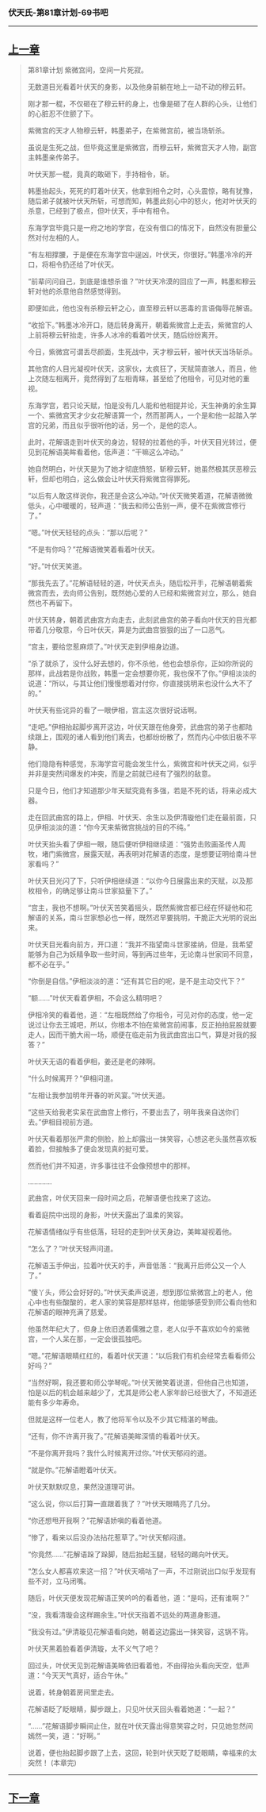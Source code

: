 ### 伏天氏-第81章计划-69书吧

--------
[上一章](./90acff6d3dc799fe6fef0c8eda1d0380.md)
--------


>
>
>
>第81章计划
>紫微宫间，空间一片死寂。
>
>无数道目光看着叶伏天的身影，以及他身前躺在地上一动不动的穆云轩。
>
>刚才那一棍，不仅砸在了穆云轩的身上，也像是砸了在人群的心头，让他们的心脏忍不住颤了下。
>
>紫微宫的天才人物穆云轩，韩墨弟子，在紫微宫前，被当场斩杀。
>
>虽说是生死之战，但毕竟这里是紫微宫，而穆云轩，紫微宫天才人物，副宫主韩墨亲传弟子。
>
>叶伏天那一棍，竟真的敢砸下，手持相令，斩。
>
>韩墨抬起头，死死的盯着叶伏天，他拿到相令之时，心头震惊，略有犹豫，随后弟子就被叶伏天所斩，可想而知，韩墨此刻心中的怒火，他对叶伏天的杀意，已经到了极点，但叶伏天，手中有相令。
>
>东海学宫毕竟只是一府之地的学宫，在没有借口的情况下，自然没有胆量公然对付左相的人。
>
>“有左相撑腰，于是便在东海学宫中逞凶，叶伏天，你很好。”韩墨冷冷的开口，将相令扔还给了叶伏天。
>
>“前辈问问自己，到底是谁想杀谁？”叶伏天冷漠的回应了一声，韩墨和穆云轩对他的杀意他自然感觉得到。
>
>即便如此，他也没有杀穆云轩之心，直至穆云轩以恶毒的言语侮辱花解语。
>
>“收拾下。”韩墨冰冷开口，随后转身离开，朝着紫微宫上走去，紫微宫的人上前将穆云轩抬走，许多人冰冷的看着叶伏天，随后纷纷离开。
>
>今日，紫微宫可谓丢尽颜面，生死战中，天才穆云轩，被叶伏天当场斩杀。
>
>其他宫的人目光凝视叶伏天，这家伙，太疯狂了，天赋简直骇人，而且，他上次随左相离开，竟然得到了左相青睐，甚至给了他相令，可见对他的重视。
>
>东海学宫，若只论天赋，怕是没有几人能和他相提并论，天生神勇的余生算一个、紫微宫天才少女花解语算一个，然而那两人，一个是和他一起踏入学宫的兄弟，而且似乎很听他的话，另一个，是他的恋人。
>
>此时，花解语走到叶伏天的身边，轻轻的拉着他的手，叶伏天目光转过，便见到花解语美眸看着他，低声道：“干嘛这么冲动。”
>
>她自然明白，叶伏天是为了她才彻底愤怒，斩穆云轩，她虽然极其厌恶穆云轩，但却也明白，这么做会让叶伏天将紫微宫得罪死。
>
>“以后有人敢这样说你，我还是会这么冲动。”叶伏天微笑着道，花解语微微低头，心中暖暖的，轻声道：“我去和师公告别一声，便不在紫微宫修行了。”
>
>“嗯。”叶伏天轻轻的点头：“那以后呢？”
>
>“不是有你吗？”花解语微笑着看着叶伏天。
>
>“好。”叶伏天笑道。
>
>“那我先去了。”花解语轻轻的道，叶伏天点头，随后松开手，花解语朝着紫微宫而去，去向师公告别，既然她心爱的人已经和紫微宫对立，那么，她自然也不再留下。
>
>叶伏天转身，朝着武曲宫方向走去，此刻武曲宫的弟子看向叶伏天的目光都带着几分敬意，今日叶伏天，算是为武曲宫狠狠的出了一口恶气。
>
>“宫主，要给您惹麻烦了。”叶伏天走到伊相身边道。
>
>“杀了就杀了，没什么好去想的，你不杀他，他也会想杀你，正如你所说的那样，此战若是你战败，韩墨一定会想要你死，我也保不了你。”伊相淡淡的说道：“所以，与其让他们慢慢想着对付你，你直接挑明来也没什么大不了的。”
>
>叶伏天有些诧异的看了一眼伊相，宫主这次很好说话啊。
>
>“走吧。”伊相抬起脚步离开这边，叶伏天跟在他身旁，武曲宫的弟子也都陆续跟上，围观的诸人看到他们离去，也都纷纷散了，然而内心中依旧极不平静。
>
>他们隐隐有种感觉，东海学宫可能会发生什么，紫微宫和叶伏天之间，似乎并非是突然间爆发的冲突，而是之前就已经有了强烈的敌意。
>
>只是今日，他们才知道那少年天赋究竟有多强，若是不死的话，将来必成大器。
>
>走在回武曲宫的路上，伊相、叶伏天、余生以及伊清璇他们走在最前面，只见伊相淡淡的道：“你今天来紫微宫挑战的目的不纯。”
>
>叶伏天抬头看了伊相一眼，随后便听伊相继续道：“强势击败画圣传人周牧，堵门紫微宫，展露天赋，再表明对花解语的态度，是想要证明给南斗世家看吗？”
>
>叶伏天目光闪了下，只听伊相继续道：“以你今日展露出来的天赋，以及那枚相令，的确足够让南斗世家掂量下了。”
>
>“宫主，我也不想啊。”叶伏天苦笑着摇头，既然紫微宫都已经在怀疑他和花解语的关系，南斗世家想必也一样，既然迟早要挑明，干脆正大光明的说出来。
>
>叶伏天目光看向前方，开口道：“我并不指望南斗世家接纳，但是，我希望能够为自己为妖精争取一些时间，等到再过些年，无论南斗世家同不同意，都不必在乎。”
>
>“你倒是自信。”伊相淡淡的道：“还有其它目的呢，是不是主动交代下？”
>
>“额……”叶伏天看着伊相，不会这么精明吧？
>
>伊相冷笑的看着他，道：“左相既然给了你相令，可见对你的态度，他一定说过让你去王城吧，所以，你根本不怕在紫微宫前闹事，反正拍拍屁股就要走人，因而干脆大闹一场，顺便在临走前为我武曲宫出口气，算是对我的报答？”
>
>叶伏天无语的看着伊相，姜还是老的辣啊。
>
>“什么时候离开？”伊相问道。
>
>“左相让我参加明年开春的听风宴。”叶伏天道。
>
>“这些天给我老实呆在武曲宫上修行，不要出去了，明年我亲自送你们去。”伊相目视前方道。
>
>叶伏天看着那张严肃的侧脸，脸上却露出一抹笑容，心想这老头虽然喜欢板着脸，但接触多了便会发现真的挺可爱。
>
>然而他们并不知道，许多事往往不会像预想中的那样。
>
>…………
>
>武曲宫，叶伏天回来一段时间之后，花解语便也找来了这边。
>
>看着庭院中出现的身影，叶伏天露出了温柔的笑容。
>
>花解语情绪似乎有些低落，轻轻的走到叶伏天身边，美眸凝视着他。
>
>“怎么了？”叶伏天轻声问道。
>
>花解语玉手伸出，拉着叶伏天的手，声音低落：“我离开后师公又一个人了。”
>
>“傻丫头，师公会好好的。”叶伏天柔声说道，想到那位紫微宫上的老人，他心中也有些酸酸的，老人家的笑容是那样慈祥，他能够感受到师公看向他和花解语的眼神充满了慈爱。
>
>他虽然年纪大了，但身上依旧透着儒雅之意，老人似乎不喜欢如今的紫微宫，一个人呆在那，一定会很孤独吧。
>
>“嗯。”花解语眼睛红红的，看着叶伏天道：“以后我们有机会经常去看看师公好吗？”
>
>“当然好啊，我还要和师公学琴呢。”叶伏天微笑着说道，但他自己也知道，怕是以后的机会越来越少了，尤其是师公老人家年龄已经很大了，不知道还能有多少年寿命。
>
>但就是这样一位老人，教了他将军令以及不少其它精湛的琴曲。
>
>“还有，你不许离开我了。”花解语美眸深情的看着叶伏天。
>
>“不是你离开我吗？我什么时候离开过你。”叶伏天郁闷的道。
>
>“就是你。”花解语瞪着叶伏天。
>
>叶伏天默默叹息，果然没道理可讲。
>
>“这么说，你以后打算一直跟着我了？”叶伏天眼睛亮了几分。
>
>“你还想甩开我啊？”花解语娇嗔的看着他道。
>
>“惨了，看来以后没办法拈花惹草了。”叶伏天郁闷道。
>
>“你竟然……”花解语跺了跺脚，随后抬起玉腿，轻轻的踢向叶伏天。
>
>“怎么女人都喜欢来这一招？”叶伏天嘀咕了一声，不过刚说出口似乎发现有些不对，立马闭嘴。
>
>随后，叶伏天便发现花解语正笑吟吟的看着他，道：“是吗，还有谁啊？”
>
>“没，我看清璇会这样踢余生。”叶伏天指着不远处的两道身影道。
>
>“我没有过。”伊清璇见花解语看向她，朝着这边露出一抹笑容，这锅不背。
>
>叶伏天黑着脸看着伊清璇，太不义气了吧？
>
>回过头，叶伏天见到花解语美眸依旧看着他，不由得抬头看向天空，低声道：“今天天气真好，适合午休。”
>
>说着，转身朝着房间里走去。
>
>花解语眨了眨眼睛，脚步跟上，只见叶伏天回头看着她道：“一起？”
>
>“……”花解语脚步瞬间止住，就在叶伏天露出得意笑容之时，只见她忽然间嫣然一笑，道：“好啊。”
>
>说着，便也抬起脚步跟了上去，这回，轮到叶伏天眨了眨眼睛，幸福来的太突然！
>(本章完)
>
>

--------
[下一章](./d366bd798f079d9fd20aff386f3f5a2a.md)
--------
